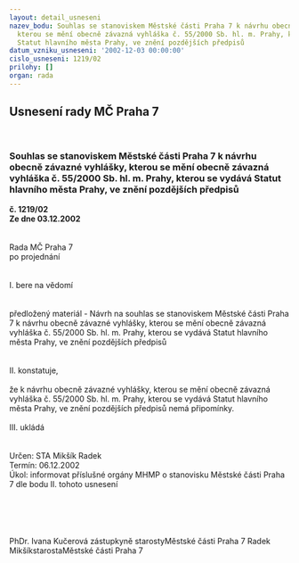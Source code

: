 ```yaml
---
layout: detail_usneseni
nazev_bodu: Souhlas se stanoviskem Městské části Praha 7 k návrhu obecně závazné vyhlášky,
  kterou se mění obecně závazná vyhláška č. 55/2000 Sb. hl. m. Prahy, kterou se vydává
  Statut hlavního města Prahy, ve znění pozdějších předpisů
datum_vzniku_usneseni: '2002-12-03 00:00:00'
cislo_usneseni: 1219/02
prilohy: []
organ: rada
---
```

<div id="ucUsn_pList" class="usn">
	<span><h2>Usnesení rady MČ Praha 7 </h2>
<br></span><div class="standBody">
<span><h3>Souhlas se stanoviskem Městské části Praha 7 k návrhu obecně závazné vyhlášky, kterou se mění obecně závazná vyhláška č. 55/2000 Sb. hl. m. Prahy, kterou se vydává Statut hlavního města Prahy, ve znění pozdějších předpisů</h3></span><div class="center">
		<strong>č. 1219/02</strong><br>
	</div>
<div class="center">
		<strong>Ze dne 03.12.2002</strong><br><br>
	</div>
<br>Rada MČ Praha 7<br>po projednání<br><br><br>I.	bere na vědomí<br><br> <br>předložený materiál - Návrh na souhlas se stanoviskem Městské části Praha 7 k návrhu obecně závazné vyhlášky, kterou se mění obecně závazná vyhláška č. 55/2000 Sb. hl. m. Prahy, kterou se vydává Statut hlavního města Prahy, ve znění pozdějších předpisů<br><br><br>II.	konstatuje,<br><br>že k návrhu obecně závazné vyhlášky, kterou se mění obecně závazná vyhláška č. 55/2000 Sb. hl. m. Prahy, kterou se vydává Statut hlavního města Prahy, ve znění pozdějších předpisů nemá připomínky.<br><br>III.	ukládá <br><br> <br>Určen:	STA Mikšík Radek<br>Termín: 06.12.2002<br>Úkol:	informovat příslušné orgány MHMP o stanovisku Městské části Praha 7 dle bodu II. tohoto usnesení<br> <br><br><br> <br>	<br>PhDr. Ivana Kučerová zástupkyně starostyMěstské části Praha 7	Radek MikšíkstarostaMěstské části Praha 7<br>	<br><br>
</div>
</div>